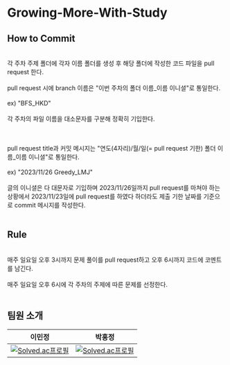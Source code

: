 # Growing-More-With-Study

## How to Commit
<br>각 주차 주제 폴더에 각자 이름 폴더를 생성 후 해당 폴더에 작성한 코드 파일을 pull request 한다.
<br><br>pull request 시에 branch 이름은 "이번 주차의 폴더 이름_이름 이니셜"로 통일한다.
<br><br>ex) "BFS_HKD"
<br><br> 각 주차의 파일 이름을 대소문자를 구분해 정확히 기입한다.


<br><br>pull request title과 커밋 메시지는 "연도(4자리)/월/일(= pull request 기한) 폴더 이름_이름 이니셜"로 통일한다.
<br><br>ex) "2023/11/26 Greedy_LMJ"
<br><br> 글의 이니셜은 다 대문자로 기입하며 2023/11/26일까지 pull request를 마쳐야 하는 상황에서 2023/11/23일에 pull request를 하였다 하더라도 제출 기한 날짜를 기준으로 commit 메시지를 작성한다.<br><br>

## Rule
<br>매주 일요일 오후 3시까지 문제 풀이를 pull request하고 오후 6시까지 코드에 코멘트를 남긴다.
<br><br>매주 일요일 오후 6시에 각 주차의 주제에 따른 문제를 선정한다.<br><br>

## 팀원 소개
|이민정|박홍정|
|:---:|:---:|
|[![Solved.ac프로필](http://mazassumnida.wtf/api/generate_badge?boj=minjung0768)](https://solved.ac/minjung0768)|[![Solved.ac프로필](http://mazassumnida.wtf/api/generate_badge?boj=player1113)](https://solved.ac/player1113)|
